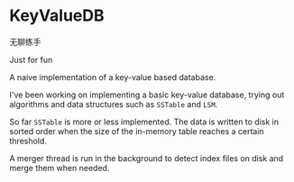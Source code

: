 # KeyValueDB
无聊练手

Just for fun

A naive implementation of a key-value based database.

I've been working on implementing a basic key-value database, trying out algorithms and data structures such as `SSTable` and `LSM`.

So far `SSTable` is more or less implemented. The data is written to disk in sorted order when the size of the in-memory table reaches a certain threshold.

A merger thread is run in the background to detect index files on disk and merge them when needed.        
